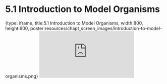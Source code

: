 # 5.1 Introduction to Model Organisms
 
{type: iframe, title:5.1 Introduction to Model Organisms, width:800, height:600, poster:resources/chapt_screen_images/introduction-to-model-organisms.png}
![](https://www.c-moor.org/module-model-org-db/no_toc/introduction-to-model-organisms.html)
 

 

